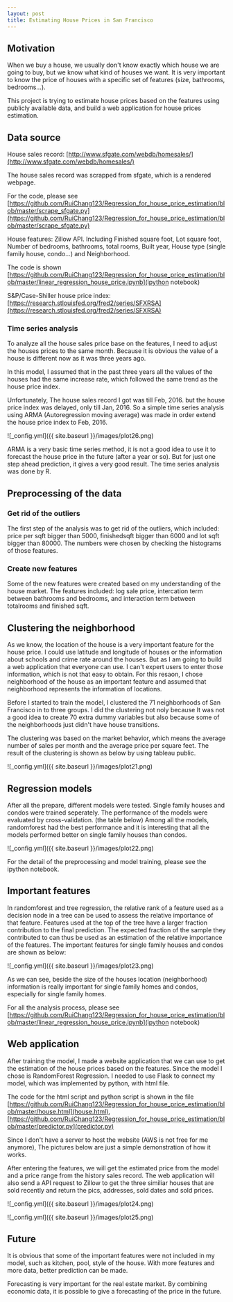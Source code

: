 ```yaml
---
layout: post
title: Estimating House Prices in San Francisco
---
```


## Motivation
When we buy a house, we usually don't know exactly which house we are going to buy, but we know what kind of houses we want.
It is very important to know the price of houses with a specific set of features (size, bathrooms, bedrooms...).

This project is trying to estimate house prices based on the features using publicly available data, and build a web application for house prices estimation.

## Data source
House sales record: [http://www.sfgate.com/webdb/homesales/](http://www.sfgate.com/webdb/homesales/)

The house sales record was scrapped from sfgate, which is a rendered webpage.

For the code, please see [https://github.com/RuiChang123/Regression_for_house_price_estimation/blob/master/scrape_sfgate.py](https://github.com/RuiChang123/Regression_for_house_price_estimation/blob/master/scrape_sfgate.py)

House features: Zillow API. Including Finished square foot, Lot square foot, Number of bedrooms, bathrooms, total rooms, Built year, House type (single family house, condo…) and Neighborhood.

The code is shown 
[https://github.com/RuiChang123/Regression_for_house_price_estimation/blob/master/linear_regression_house_price.ipynb](ipython notebook)

S&P/Case-Shiller house price index: [https://research.stlouisfed.org/fred2/series/SFXRSA](https://research.stlouisfed.org/fred2/series/SFXRSA)

### Time series analysis
To analyze all the house sales price base on the features, I need to adjust the houses prices to the same month. Because it is obvious
the value of a house is different now as it was three years ago.

In this model, I assumed that in the past three years all the values of the houses had the same increase rate, which followed the same 
trend as the house price index.

Unfortunately, The house sales record I got was till Feb, 2016. but the house price index was delayed, only till Jan, 2016.
So a simple time series analysis using ARMA (Autoregression moving average) was made in order extend the house price index to Feb, 2016.

![_config.yml]({{ site.baseurl }}/images/plot26.png)

ARMA is a very basic time series method, it is not a good idea to use it to forecast the house price in the future (after a year or so). But for just one step ahead prediction, it gives a very good result.
The time series analysis was done by R.

## Preprocessing of the data

### Get rid of the outliers
The first step of the analysis was to get rid of the outliers, which included: price per sqft bigger than 5000, finishedsqft bigger than 6000 and lot sqft bigger than 80000. The numbers were chosen by checking the histograms of those features.

### Create new features
Some of the new features were created based on my understanding of the house market. The features included: log sale price, intercation term between bathrooms and bedrooms, and interaction term between totalrooms and finished sqft.

## Clustering the neighborhood
As we know, the location of the house is a very important feature for the house price. I could use latitude and longitude of houses or the information about schools and crime rate around the houses. But as I am going to build a web application that everyone can use. I can't expert users to enter those information, which is not that easy to obtain. 
For this resaon, I chose neighborhood of the house as an important feature and assumed that neighborhood represents the information of locations.

Before I started to train the model, I clustered the 71 neighborhoods of San Francisco in to three groups.
I did the clustering not noly because It was not a good idea to create 70 extra dummy variables but also because some of the neighborhoods just didn't have house transitions.

The clustering was based on the market behavior, which means the average number of sales per month and the average price per square feet.
The result of the clustering is shown as below by using tableau public.

![_config.yml]({{ site.baseurl }}/images/plot21.png)

## Regression models
After all the prepare, different models were tested. Single family houses and condos were trained seperately.
The performance of the models were evaluated by cross-validation. (the table below)
Among all the models, randomforest had the best performance and it is interesting that all the models performed better on single family
houses than condos.

![_config.yml]({{ site.baseurl }}/images/plot22.png)

For the detail of the preprocessing and model training, please see the ipython notebook.

## Important features
In randomforest and tree regression, the relative rank of a feature used as a decision node in a tree can be used to assess the relative importance of that feature. Features used at the top of the tree have a larger fraction contribution to the final prediction. The expected fraction of the sample they contributed to can thus be used as an estimation of the relative importance of the features.
The important features for single family houses and condos are shown as below:

![_config.yml]({{ site.baseurl }}/images/plot23.png)

As we can see, beside the size of the houses location (neighborhood) information is really important for single family homes and condos, especially for single family homes.

For all the analysis process, please see [https://github.com/RuiChang123/Regression_for_house_price_estimation/blob/master/linear_regression_house_price.ipynb](ipython notebook)

## Web application
After training the model, I made a website application that we can use to get the estimation of the house prices based on the features.
Since the model I chose is RandomForest Regression. I needed to use Flask to connect my model, which was implemented by python, with html file.

The code for the html script and python script is shown in the file [https://github.com/RuiChang123/Regression_for_house_price_estimation/blob/master/house.html](house.html), [https://github.com/RuiChang123/Regression_for_house_price_estimation/blob/master/predictor.py](predictor.py)

Since I don't have a server to host the website (AWS is not free for me anymore), The pictures below are just a simple demonstration of how it works.

After entering the features, we will get the estimated price from the model and a price range from the history sales record.
The web application will also send a API request to Zillow to get the three similiar houses that are sold recently and return the pics, addresses, sold dates and sold prices.

![_config.yml]({{ site.baseurl }}/images/plot24.png)

![_config.yml]({{ site.baseurl }}/images/plot25.png)

## Future
It is obvious that some of the important features were not included in my model, such as kitchen, pool, style of the house.
With more features and more data, better prediction can be made.

Forecasting is very important for the real estate market. 
By combining economic data, it is possible to give a forecasting of the price in the future.




